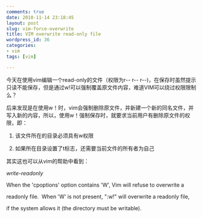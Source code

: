 ```yaml
---
comments: true
date: 2010-11-14 23:18:45
layout: post
slug: vim-force-overwrite
title: VIM overwrite read-only file
wordpress_id: 36
categories:
- vim
tags: [vim]

---
```


今天在使用vim编辑一个read-only的文件（权限为r-- r-- r--)，在保存时虽然提示只读不能保存，但是通过w!可以强制覆盖原文件内容，难道VIM可以绕过权限限制么？

后来发现是在使用w！时，vim会强制删除原文件，并新建一个新的同名文件，并写入新的内容，所以，使用w！强制保存时，就要求当前用户有删除原文件的权限，即：



	
  1. 该文件所在的目录必须具有w权限

	
  2. 如果所在目录设置了t标志，还需要当前文件的所有者为自己


其实这也可以从vim的帮助中看到：


*write-readonly*


When the 'cpoptions' option contains 'W', Vim will refuse to overwrite a

readonly file.  When 'W' is not present, ":w!" will overwrite a readonly file,

if the system allows it (the directory must be writable).
